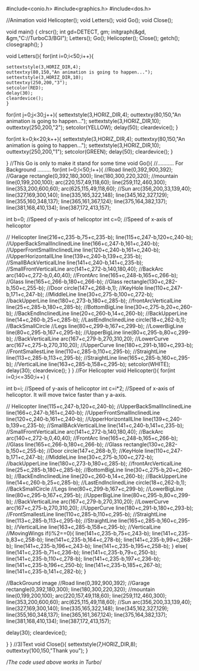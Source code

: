 #include<conio.h>
#include<graphics.h>
#include<dos.h>

//Animation
void Helicopter();
void Letters();
void Go();
void Close();

void main()
{
  clrscr();
  int gd=DETECT, gm;
  initgraph(&gd, &gm,"C://TurboC3/BGI");
  Letters();
  Go();
  Helicopter();
  Close();
  getch();
  closegraph();
}

 void Letters(){
  for(int i=0;i<50;i++){

    settextstyle(3,HORIZ_DIR,4);
    outtextxy(80,150,"An animation is going to happen...");
    settextstyle(3,HORIZ_DIR,10);
    outtextxy(250,200,"3");
    setcolor(RED);
    delay(30);
    cleardevice();
    }

 for(int j=0;j<30;j++){
    settextstyle(3,HORIZ_DIR,4);
    outtextxy(80,150,"An animation is going to happen...");
    settextstyle(3,HORIZ_DIR,10);
    outtextxy(250,200,"2");
    setcolor(YELLOW);
    delay(50);
    cleardevice();
    }

 for(int k=0;k<20;k++){
    settextstyle(3,HORIZ_DIR,4);
    outtextxy(80,150,"An animation is going to happen...");
    settextstyle(3,HORIZ_DIR,10);
    outtextxy(250,200,"1");
    setcolor(GREEN);
    delay(50);
    cleardevice();
    }

 }
 //This Go is only to make it stand for some time
 void Go(){
//...........     For Background   .........
 for(int l=0;l<50;l++){
  //Road
  line(0,392,900,392);
  //Garage
  rectangle(0,392,180,300);
  line(180,300,220,320);
  //mountain
  line(0,199,200,100);
  arc(220,157,49,118,60);
  line(259,112,460,300);
  line(353,200,600,60);
  arc(625,115,49,118,60);
  //Sun
  arc(356,200,33,139,40);
  line(327,169,300,140);
  line(335,165,322,148);
  line(345,162,327,129);
  line(355,160,348,137);
  line(365,161,367,124);
  line(375,164,382,137);
  line(381,168,410,134);
  line(387,172,413,157);


  int b=0;                                      //Speed of y-axis of helicoptor
  int c=0;                                      //Speed of x-axis of helicoptor


 // Helicopter
   line(216+c,235-b,75+c,235-b);
  line(115+c,247-b,120+c,240-b);           //UpperBackSmallInclinedLine
  line(166+c,247-b,161+c,240-b);            //UpperFrontSmallInclinedLine
  line(120+c,240-b,161+c,240-b);                //UpperHorizontallLIne
  line(139+c,240-b,139+c,235-b);              //SmallBAckVerticalLIne
  line(141+c,240-b,141+c,235-b);                //SmallFrontVerticalLine
  arc(141+c,272-b,140,180,40);                     //BackArc
  arc(140+c,272-b,0,40,40);                          //FrontArc
  line(165+c,248-b,165+c,266-b);                //Glass
  line(165+c,266-b,180+c,266-b);                //Glass
  rectangle(130+c,282-b,150+c,255-b);       //Door
  circle(147+c,268-b,1);                               //KeyHole
  line(110+c,247-b,171+c,247-b);               //MiddleLine
  line(30+c,275-b,100+c,272-b);                 //backUpperLine
  line(180+c,273-b,180+c,285-b);               //frontArcVerticalLine
  line(25+c,285-b,180+c,285-b);                 //BottomBigLine
  line(30+c,275-b,20+c,260-b);                   //BackEndInclinedLine
  line(20+c,260-b,14+c,260-b);                   //BackUpperLine
  line(14+c,260-b,25+c,285-b);                   //LastEndInclinedLine
  circle(18+c,262-b,1);                                //BackSmallCircle
  //Legs
  line(80+c,299-b,167+c,299-b);                 //LowerBigLine
  line(80+c,295-b,167+c,295-b);                 //UpperBigLine
  line(80+c,295-b,80+c,299-b);                  //BackVerticalLine
  arc(167+c,279-b,270,310,20);                  //LowerCurve
  arc(167+c,275-b,270,310,20);                  //UpperCurve
  line(180+c,291-b,180+c,293-b);                //FrontSmallestLine
  line(110+c,285-b,110+c,295-b);                //StraightLine
  line(113+c,285-b,113+c,295-b);                //StraightLine
  line(165+c,285-b,160+c,295-b);                //VerticalLine
  line(163+c,285-b,158+c,295-b);
  setcolor(WHITE);
  delay(30);
  cleardevice();
 }
 }
 //For Helicopter
void Helicopter(){
 for(int i=0;i<=350;i++) {


  int b=i;   //Speed of y-axis of helicoptor
  int c=i*2;  //Speed of x-axis of helicoptor. It will move twice faster than y a-axis.


 // Helicopter
  line(115+c,247-b,120+c,240-b);                //UpperBackSmallInclinedLine
  line(166+c,247-b,161+c,240-b);                //UpperFrontSmallInclinedLine
  line(120+c,240-b,161+c,240-b);                //UpperHorizontallLIne
  line(139+c,240-b,139+c,235-b);                //SmallBAckVerticalLIne
  line(141+c,240-b,141+c,235-b);                //SmallFrontVerticalLine
  arc(141+c,272-b,140,180,40);                  //BackArc
  arc(140+c,272-b,0,40,40);                         //FrontArc
  line(165+c,248-b,165+c,266-b);                //Glass
  line(165+c,266-b,180+c,266-b);                //Glass
  rectangle(130+c,282-b,150+c,255-b);         //Door
  circle(147+c,268-b,1);                                //KeyHole
  line(110+c,247-b,171+c,247-b);                 //MiddleLine
  line(30+c,275-b,100+c,272-b);                   //backUpperLine
  line(180+c,273-b,180+c,285-b);                //frontArcVerticalLine
  line(25+c,285-b,180+c,285-b);                 //BottomBigLine
  line(30+c,275-b,20+c,260-b);                  //BackEndInclinedLine
  line(20+c,260-b,14+c,260-b);                  //BackUpperLine
  line(14+c,260-b,25+c,285-b);                  //LastEndInclinedLine
  circle(18+c,262-b,1);                               //BackSmallCircle
  //Legs
  line(80+c,299-b,167+c,299-b);                 //LowerBigLine
  line(80+c,295-b,167+c,295-b);                 //UpperBigLine
  line(80+c,295-b,80+c,299-b);                  //BackVerticalLine
  arc(167+c,279-b,270,310,20);                  //LowerCurve
  arc(167+c,275-b,270,310,20);                  //UpperCurve
  line(180+c,291-b,180+c,293-b);                //FrontSmallestLine
  line(110+c,285-b,110+c,295-b);                //StraightLine
  line(113+c,285-b,113+c,295-b);                //StraightLine
  line(165+c,285-b,160+c,295-b);                //VerticalLine
  line(163+c,285-b,158+c,295-b);                //VerticalLine
  //MovingWings
  if(i%2==0){
   line(141+c,235-b,75+c,243-b);
   line(141+c,235-b,83+c,258-b);
   line(141+c,235-b,164+c,278-b);
   line(141+c,235-b,99+c,268-b);
   line(141+c,235-b,196+c,243-b);
   line(141+c,235-b,195+c,258-b);
  }
  else{
   line(141+c,235-b,71+c,236-b);
   line(141+c,235-b,79+c,250-b);
   line(141+c,235-b,110+c,278-b);
   line(141+c,235-b,197+c,236-b);
   line(141+c,235-b,196+c,250-b);
   line(141+c,235-b,185+c,267-b);
   line(141+c,235-b,141+c,282-b);
  }
 
  //BackGround image
   //Road
  line(0,392,900,392);
  //Garage
  rectangle(0,392,180,300);
  line(180,300,220,320);
  //mountain
  line(0,199,200,100);
  arc(220,157,49,118,60);
  line(259,112,460,300);
  line(353,200,600,60);
  arc(625,115,49,118,60);
  //Sun
  arc(356,200,33,139,40);
  line(327,169,300,140);
  line(335,165,322,148);
  line(345,162,327,129);
  line(355,160,348,137);
  line(365,161,367,124);
  line(375,164,382,137);
  line(381,168,410,134);
  line(387,172,413,157);

  delay(30);
  cleardevice();

 }
}
 //3)Text
 void Close(){
 settextstyle(7,HORIZ_DIR,8);
 outtextxy(100,150,"Thank you");
  }

/*The code used above works in Turbo*/   
